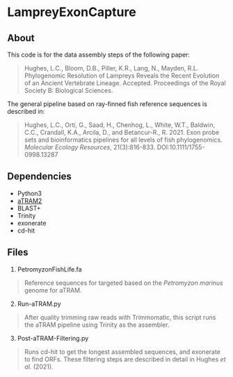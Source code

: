 # LampreyExonCapture

## About
This code is for the data assembly steps of the following paper:
> Hughes, L.C., Bloom, D.B., Piller, K.R., Lang, N., Mayden, R.L. Phylogenomic Resolution of Lampreys Reveals the Recent Evolution of an Ancient Vertebrate Lineage. Accepted. Proceedings of the Royal Society B: Biological Sciences.


The general pipeline based on ray-finned fish reference sequences is described in:
> Hughes, L.C., Ortí, G., Saad, H., Chenhog, L., White, W.T., Baldwin, C.C., Crandall, K.A., Arcila, D., and Betancur-R., R. 2021. Exon probe sets and bioinformatics pipelines for all levels of fish phylogenomics. *Molecular Ecology Resources*, 21(3):816-833. DOI:10.1111/1755-0998.13287

## Dependencies
- Python3
- [aTRAM2](https://github.com/juliema/aTRAM)
- BLAST+
- Trinity
- exonerate
- cd-hit

## Files
1. PetromyzonFishLife.fa
> Reference sequences for targeted based on the *Petromyzon marinus* genome for aTRAM.
2. Run-aTRAM.py
> After quality trimming raw reads with Trimmomatic, this script runs the aTRAM pipeline using Trinity as the assembler.
3. Post-aTRAM-Filtering.py
> Runs cd-hit to get the longest assembled sequences, and exonerate to find ORFs. These filtering steps are described in detail in Hughes _et al._ (2021).

